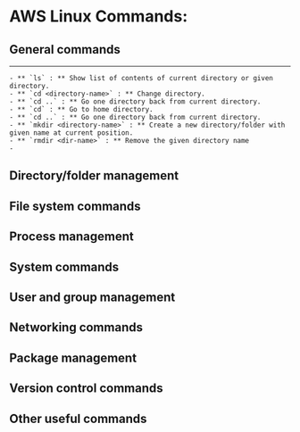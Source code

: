 # AWS Linux Commands:

## General commands
---
    - ** `ls` : ** Show list of contents of current directory or given directory.
    - ** `cd <directory-name>` : ** Change directory. 
    - ** `cd ..` : ** Go one directory back from current directory.
    - ** `cd` : ** Go to home directory.
    - ** `cd ..` : ** Go one directory back from current directory.
    - ** `mkdir <directory-name>` : ** Create a new directory/folder with given name at current position.
    - ** `rmdir <dir-name>` : ** Remove the given directory name
    - 

## Directory/folder management

## File system commands

## Process management

## System commands

## User and group management

## Networking commands

## Package management

## Version control commands

## Other useful commands